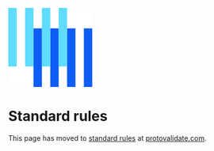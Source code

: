 ![The Buf logo](https://raw.githubusercontent.com/bufbuild/protovalidate/main/.github/buf-logo.svg) 

# Standard rules

This page has moved to [standard rules][standard-rules] at [protovalidate.com][protovalidate].

[buf]: https://buf.build
[protovalidate]: .https://protovalidate.com/
[standard-rules]: .https://protovalidate.com/schemas/standard-rules/
